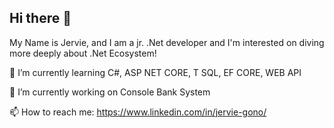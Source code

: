 ## Hi there 👋

My Name is Jervie, and I am a jr. .Net developer and I'm interested on diving more deeply about .Net Ecosystem!

🌱 I’m currently learning C#, ASP NET CORE, T SQL, EF CORE, WEB API

🔭 I’m currently working on Console Bank System

📫 How to reach me: https://www.linkedin.com/in/jervie-gono/
<!--
**Kyzer0/Kyzer0** is a ✨ _special_ ✨ repository because its `README.md` (this file) appears on your GitHub profile.

Here are some ideas to get you started:

- 🔭 I’m currently working on ...
- 🌱 I’m currently learning ...
- 👯 I’m looking to collaborate on ...
- 🤔 I’m looking for help with ...
- 💬 Ask me about ...
- 📫 How to reach me: ...
- 😄 Pronouns: ...
- ⚡ Fun fact: ...
-->
